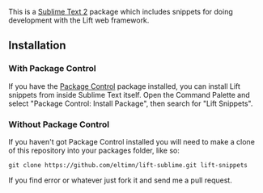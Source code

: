 This is a [Sublime Text 2][sublime] package which includes snippets for doing development with the Lift web framework.

## Installation ##

### With Package Control ###

If you have the [Package Control][package_control] package installed, you can install Lift snippets from inside Sublime Text itself. Open the Command Palette and select "Package Control: Install Package", then search for "Lift Snippets".

### Without Package Control ###

If you haven't got Package Control installed you will need to make a clone of this repository into your packages folder, like so:

    git clone https://github.com/eltimn/lift-sublime.git lift-snippets


[sublime]: http://www.sublimetext.com/
[package_control]: http://wbond.net/sublime_packages/package_control

If you find error or whatever just fork it and send me a pull request.
